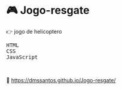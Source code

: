 # :video_game: Jogo-resgate

:point_right: jogo de helicoptero

<kbd>HTML</kbd>  
<kbd>CSS</kbd>  
<kbd>JavaScript</kbd>  

&nbsp;

:link: https://dmssantos.github.io/Jogo-resgate/
